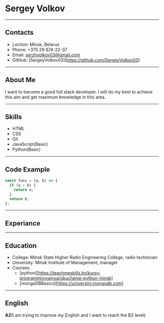 # **Sergey Volkov**
*****
## **Contacts**
* Loction: Minsk, Belarus
* Phone: +375 29 874-22-37
* Email: serzhvolkov03@gmail.com
* GitHub: [SergeyVolkov03][https://github.com/SergeyVolkov03]
*****
## **About Me**
I want to become a good full stack developer.
I will do my best to achieve this aim and get maximum knowledge in this area.
*****
## **Skills**
* HTML
* CSS
* Git
* JavaScript(Basic)
* Python(Basic)
*****
## **Code Example**
```javascript
const func = (a, b) => {
  if (a > b) {
    return a;
  }
  return b;
};
```
*****
## **Experiance**
*****
## **Education**
* College: Minsk State Higher Radio Engineering College, radio technician
* University: Minsk Institute of Management, manager
* Courses:
    + [python][https://teachmeskills.by/kursy-programmirovaniya/obuchenie-python-minsk]
    + [mongoDBBasics][https://university.mongodb.com]
*****
## **English**
**A2**(I am trying to improve my English and I want to reach the B2 level)
